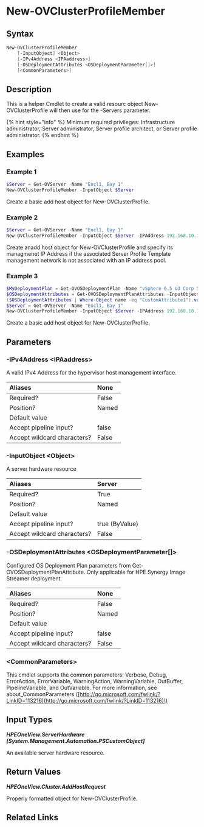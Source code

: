 ﻿---
description: Helper Cmdlet to create proper add host request for New-OVClusterProfile.
---

# New-OVClusterProfileMember

## Syntax

```powershell
New-OVClusterProfileMember
    [-InputObject] <Object>
    [-IPv4Address <IPAaddress>]
    [-OSDeploymentAttributes <OSDeploymentParameter[]>]
    [<CommonParameters>]
```

## Description

This is a helper Cmdlet to create a valid resourc object New-OVClusterProfile will then use for the -Servers parameter.

{% hint style="info" %}
Minimum required privileges: Infrastructure administrator, Server administrator, Server profile architect, or Server profile administrator.
{% endhint %}

## Examples

###  Example 1 

```powershell
$Server = Get-OVServer -Name "Encl1, Bay 1"
New-OVClusterProfileMember -InputObject $Server
```

Create a basic add host object for New-OVClusterProfile.

###  Example 2 

```powershell
$Server = Get-OVServer -Name "Encl1, Bay 1"
New-OVClusterProfileMember -InputObject $Server -IPAddress 192.168.10.1
```

Create anadd host object for New-OVClusterProfile and specify its managmenet IP Address if the associated Server Profile Template management network is not associated with an IP address pool.

###  Example 3 

```powershell
$MyDeploymentPlan = Get-OVOSDeploymentPlan -Name "vSphere 6.5 U3 Corp Standard" -ErrorAction Stop
$OSDeploymentAttributes = Get-OVOSDeploymentPlanAttributes -InputObject $MyDeploymentPlan
($OSDeploymentAttributes | Where-Object name -eq "CustomAttribute1").value = "MySpecialValue"
$Server = Get-OVServer -Name "Encl1, Bay 1"
New-OVClusterProfileMember -InputObject $Server -IPAddress 192.168.10.1 -OSDeploymentParameter $OSDeploymentAttributes
```

Create a basic add host object for New-OVClusterProfile.

## Parameters

### -IPv4Address &lt;IPAaddress&gt;

A valid IPv4 Address for the hypervisor host management interface.

| Aliases | None |
| :--- | :--- |
| Required? | False |
| Position? | Named |
| Default value |  |
| Accept pipeline input? | false |
| Accept wildcard characters? | False |

### -InputObject &lt;Object&gt;

A server hardware resource

| Aliases | Server |
| :--- | :--- |
| Required? | True |
| Position? | Named |
| Default value |  |
| Accept pipeline input? | true (ByValue) |
| Accept wildcard characters? | False |

### -OSDeploymentAttributes &lt;OSDeploymentParameter[]&gt;

Configured OS Deployment Plan parameters from Get-OVOSDeploymentPlanAttribute.  Only applicable for HPE Synergy Image Streamer deployment.

| Aliases | None |
| :--- | :--- |
| Required? | False |
| Position? | Named |
| Default value |  |
| Accept pipeline input? | false |
| Accept wildcard characters? | False |

### &lt;CommonParameters&gt;

This cmdlet supports the common parameters: Verbose, Debug, ErrorAction, ErrorVariable, WarningAction, WarningVariable, OutBuffer, PipelineVariable, and OutVariable. For more information, see about\_CommonParameters \([http://go.microsoft.com/fwlink/?LinkID=113216](http://go.microsoft.com/fwlink/?LinkID=113216)\)

## Input Types

_**HPEOneView.ServerHardware [System.Management.Automation.PSCustomObject]**_

An available server hardware resource.

## Return Values

_**HPEOneView.Cluster.AddHostRequest**_

Properly formatted object for New-OVClusterProfile.

## Related Links

